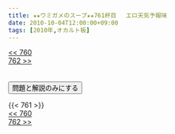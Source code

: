 ```yaml
---
title: ★★ウミガメのスープ★★761杯目　 エロ天気予報味
date: 2010-10-04T12:00:00+09:00
tags: [2010年,オカルト板]
---
```

<div class="th_left"><a href="../760"><< 760</a></div>
<div class="th_right"><a href="../762">762 >></a></div>
<br><br>
<script src="../../js/cupsoup.js"></script>
<form>
<input type="button" value="問題と解説のみにする" onClick="toggleCupsoup()">
</form>
{{< 761 >}}
<div class="th_left"><a href="../760"><< 760</a></div>
<div class="th_right"><a href="../762">762 >></a></div>